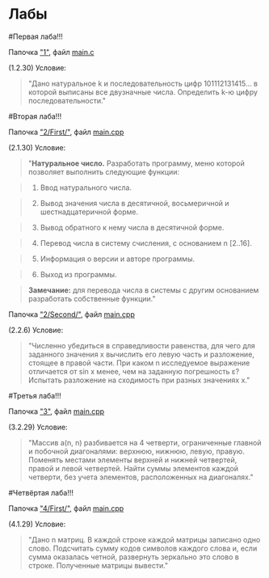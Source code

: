 # Лабы

#Первая лаба!!!

Папочка ["1"](https://github.com/programming-653502/Shilov/tree/master/1), файл [main.c](https://github.com/programming-653502/Shilov/blob/master/1/main.c)

(1.2.30) Условие:

>"Дано натуральное k и последовательность цифр 101112131415… в которой выписаны все двузначные числа. Определить k-ю цифру последовательности."

#Вторая лаба!!!

Папочка ["2/First/"](https://github.com/programming-653502/Shilov/tree/master/2/First), файл [main.cpp](https://github.com/programming-653502/Shilov/blob/master/2/First/main.cpp)

(2.1.30) Условие:
>"**Натуральное число.** Разработать программу, меню которой
позволяет выполнить следующие функции:

>1. Ввод натурального числа.

>2. Вывод значения числа в десятичной, восьмеричной и
шестнадцатеричной форме.

>3. Вывод обратного к нему числа в десятичной форме.

>4. Перевод числа в систему счисления, с основанием n [2..16].

>5. Информация о версии и авторе программы.

>6. Выход из программы.

>**Замечание:** для перевода числа в системы с другим основанием разработать собственные функции."

Папочка ["2/Second/"](https://github.com/programming-653502/Shilov/tree/master/2/Second), файл [main.cpp](https://github.com/programming-653502/Shilov/blob/master/2/Second/main.cpp)

(2.2.6) Условие:
>"Численно убедиться в справедливости равенства, для чего для
заданного значения х вычислить его левую часть и разложение,
стоящее в правой части. При каком n исследуемое выражение
отличается от sin x менее, чем на заданную погрешность ε?
Испытать разложение на сходимость при разных значениях х."

#Третья лаба!!!

Папочка ["3"](https://github.com/programming-653502/Shilov/tree/master/3), файл [main.cpp](https://github.com/programming-653502/Shilov/blob/master/3/main.cpp)

(3.2.29) Условие:

>"Массив a(n, n) разбивается на 4 четверти, ограниченные главной и побочной диагоналями: верхнюю, нижнюю, левую, правую. Поменять местами элементы верхней и нижней четвертей, правой и левой четвертей. Найти суммы элементов каждой четверти, без учета элементов, расположенных на диагоналях."

#Четвёртая лаба!!!

Папочка ["4/First/"](https://github.com/programming-653502/Shilov/tree/master/4/First), файл [main.cpp](https://github.com/programming-653502/Shilov/blob/master/4/First/main.cpp)

(4.1.29) Условие:

>"Дано n матриц. В каждой строке каждой матрицы записано одно
слово. Подсчитать сумму кодов символов каждого слова и, если
сумма оказалась четной, развернуть зеркально это слово в строке. Полученные матрицы вывести."



